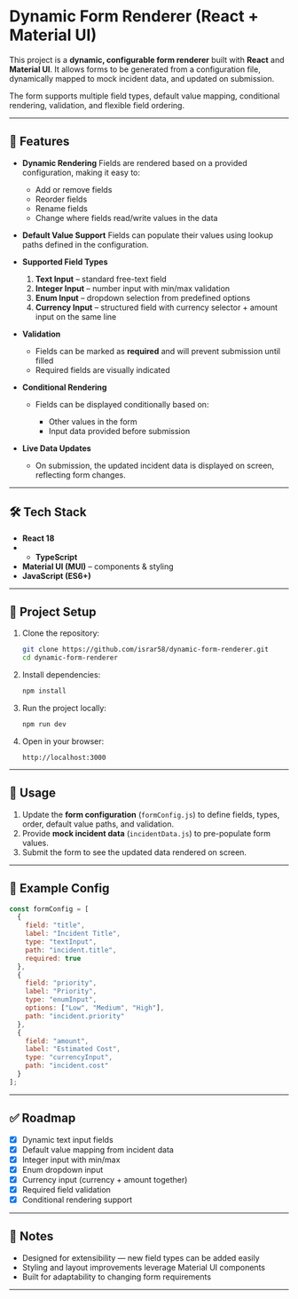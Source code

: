 # Dynamic Form Renderer (React + Material UI)

This project is a **dynamic, configurable form renderer** built with **React** and **Material UI**.
It allows forms to be generated from a configuration file, dynamically mapped to mock incident data, and updated on submission.

The form supports multiple field types, default value mapping, conditional rendering, validation, and flexible field ordering.

---

## 🚀 Features

* **Dynamic Rendering**
  Fields are rendered based on a provided configuration, making it easy to:

  * Add or remove fields
  * Reorder fields
  * Rename fields
  * Change where fields read/write values in the data

* **Default Value Support**
  Fields can populate their values using lookup paths defined in the configuration.

* **Supported Field Types**

  1. **Text Input** – standard free-text field
  2. **Integer Input** – number input with min/max validation
  3. **Enum Input** – dropdown selection from predefined options
  4. **Currency Input** – structured field with currency selector + amount input on the same line

* **Validation**

  * Fields can be marked as **required** and will prevent submission until filled
  * Required fields are visually indicated

* **Conditional Rendering**

  * Fields can be displayed conditionally based on:

    * Other values in the form
    * Input data provided before submission

* **Live Data Updates**

  * On submission, the updated incident data is displayed on screen, reflecting form changes.

---

## 🛠 Tech Stack

* **React 18**
* * **TypeScript**
* **Material UI (MUI)** – components & styling
* **JavaScript (ES6+)**

---

## 📂 Project Setup

1. Clone the repository:

   ```bash
   git clone https://github.com/israr58/dynamic-form-renderer.git
   cd dynamic-form-renderer
   ```

2. Install dependencies:

   ```bash
   npm install
   ```

3. Run the project locally:

   ```bash
   npm run dev
   ```

4. Open in your browser:

   ```
   http://localhost:3000
   ```

---

## 📖 Usage

1. Update the **form configuration** (`formConfig.js`) to define fields, types, order, default value paths, and validation.
2. Provide **mock incident data** (`incidentData.js`) to pre-populate form values.
3. Submit the form to see the updated data rendered on screen.

---

## 🔧 Example Config

```js
const formConfig = [
  {
    field: "title",
    label: "Incident Title",
    type: "textInput",
    path: "incident.title",
    required: true
  },
  {
    field: "priority",
    label: "Priority",
    type: "enumInput",
    options: ["Low", "Medium", "High"],
    path: "incident.priority"
  },
  {
    field: "amount",
    label: "Estimated Cost",
    type: "currencyInput",
    path: "incident.cost"
  }
];
```

---

## ✅ Roadmap

* [x] Dynamic text input fields
* [x] Default value mapping from incident data
* [x] Integer input with min/max
* [x] Enum dropdown input
* [x] Currency input (currency + amount together)
* [x] Required field validation
* [x] Conditional rendering support

---

## 📌 Notes

* Designed for extensibility — new field types can be added easily
* Styling and layout improvements leverage Material UI components
* Built for adaptability to changing form requirements

---
